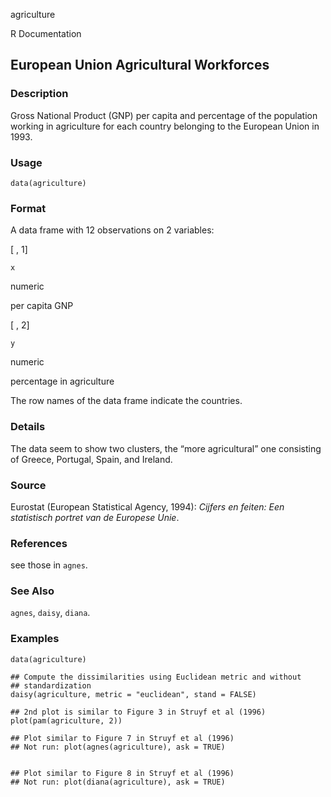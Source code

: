 agriculture

R Documentation

## European Union Agricultural Workforces

### Description

Gross National Product (GNP) per capita and percentage of the population
working in agriculture for each country belonging to the European Union in
1993.

### Usage

    data(agriculture)

### Format

A data frame with 12 observations on 2 variables:

[ , 1]

`x`

numeric

per capita GNP

[ , 2]

`y`

numeric

percentage in agriculture

The row names of the data frame indicate the countries.

### Details

The data seem to show two clusters, the “more agricultural” one consisting of
Greece, Portugal, Spain, and Ireland.

### Source

Eurostat (European Statistical Agency, 1994): _Cijfers en feiten: Een
statistisch portret van de Europese Unie_.

### References

see those in `agnes`.

### See Also

`agnes`, `daisy`, `diana`.

### Examples

    
    data(agriculture)
    
    ## Compute the dissimilarities using Euclidean metric and without
    ## standardization
    daisy(agriculture, metric = "euclidean", stand = FALSE)
    
    ## 2nd plot is similar to Figure 3 in Struyf et al (1996)
    plot(pam(agriculture, 2))
    
    ## Plot similar to Figure 7 in Struyf et al (1996)
    ## Not run: plot(agnes(agriculture), ask = TRUE)
    
    
    ## Plot similar to Figure 8 in Struyf et al (1996)
    ## Not run: plot(diana(agriculture), ask = TRUE)
    

